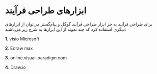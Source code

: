 # ابزارهای طراحی فرآیند

برای طراحی فرآیند به جز ابزار طراحی فرآیند گوگل و پیام‌گستر می‌توان از ابزارهای دیگری استفاده کرد که چند نمونه از این ابزارها به شرح زیر می‌باشند:

**1**.	visio Microsoft

**2**.	Edraw max

**3**.	online.visual-paradigm.com

**4**.	Draw.io


